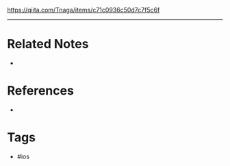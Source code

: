 https://qiita.com/Tnaga/items/c71c0936c50d7c7f5c6f

---
# Related Notes
- 

# References
- 

# Tags
- #ios 